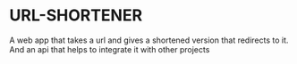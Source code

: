 # URL-SHORTENER
A web app that takes a url and gives a shortened version that redirects to it. And an api that helps to integrate it with other projects
